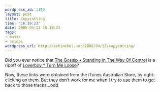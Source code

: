 ```yaml
--- 
wordpress_id: 1399
layout: post
title: Copycatting
time: "16:19:23"
date: 2008-04-13 16:19:23
tags: 
- music
- asides
wordpress_url: http://schinckel.net/2008/04/13/copycatting/
---
```

Did you ever notice that [The Gossip • Standing In The Way Of Control][1] is a ripoff of [Loverboy * Turn Me Loose][2]?

Now, these links were obtained from the iTunes Australian Store, by right-clicking on them. But they don't work for me when I try to use them to get back to those tracks...odd.

   [1]: http://phobos.apple.com/WebObjects/MZStore.woa/wa/viewAlbum?i=270141345&id=270141340&s=143460
   [2]: http://phobos.apple.com/WebObjects/MZStore.woa/wa/viewAlbum?i=58906646&id=58906652&s=143460

